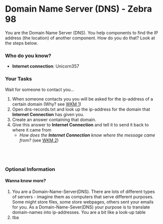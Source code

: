 # Domain Name Server (DNS) - Zebra 98

You are the Domain Name Server (DNS). You help components to find the IP address (the location) of another component.
How do you do that? Look at the steps below.

### Who do you know?

- **Internet connection**: Unicorn357

### Your Tasks

Wait for someone to contact you...

1. When someone contacts you you will be asked for the ip-address of a certain domain (Why? see [WKM 1](#wanna-know-more))
2. Open dns-records.txt and look up the ip-address for the domain that **Internet Connection** has given you.
3. Create an answer containing that domain.
4. Give this answer to **Internet Connection** and tell it to send it back to where it came from
   - _How does the **Internet Connection** know where the message came from?_ (see [WKM 2](#wanna-know-more))

## &nbsp;

### Optional Information

#### Wanna know more?

1. You are a Domain-Name-Server(DNS). There are lots of different types of servers - imagine them as computers that serve different purposes.
   Some might store files, some store webpages, others sent your emails for you.
   As a Domain-Name-Sever(DNS) your purpose is to translate domain-names into ip-addresses.
   You are a bit like a look-up table
2. tba

